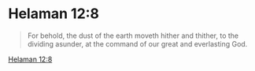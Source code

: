 # Helaman 12:8

> For behold, the dust of the earth moveth hither and thither, to the dividing asunder, at the command of our great and everlasting God.

[Helaman 12:8](https://www.churchofjesuschrist.org/study/scriptures/bofm/hel/12?lang=eng&id=p8#p8)


